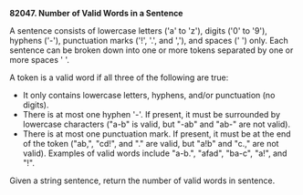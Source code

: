 **82047. Number of Valid Words in a Sentence**

A sentence consists of lowercase letters ('a' to 'z'), digits ('0' to '9'), hyphens ('-'), punctuation marks ('!', '.', and ','), and spaces (' ') only. Each sentence can be broken down into one or more tokens separated by one or more spaces ' '.

A token is a valid word if all three of the following are true:

- It only contains lowercase letters, hyphens, and/or punctuation (no digits).
- There is at most one hyphen '-'. If present, it must be surrounded by lowercase characters ("a-b" is valid, but "-ab" and "ab-" are not valid).
- There is at most one punctuation mark. If present, it must be at the end of the token ("ab,", "cd!", and "." are valid, but "a!b" and "c.," are not valid).
Examples of valid words include "a-b.", "afad", "ba-c", "a!", and "!".

Given a string sentence, return the number of valid words in sentence.